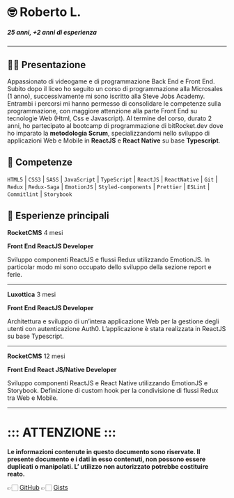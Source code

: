 # 🤓 Roberto L.

##### 25 anni, +2 anni di esperienza

---

## 👋🏻 Presentazione

Appassionato di videogame e di programmazione Back End e Front End. Subito dopo il liceo ho seguito un corso di programmazione alla Microsales (1 anno), successivamente mi sono iscritto alla Steve Jobs Academy. Entrambi i percorsi mi hanno permesso di consolidare le competenze sulla programmazione, con maggiore attenzione alla parte Front End su tecnologie Web (Html, Css e Javascript). Al termine del corso, durato 2 anni, ho partecipato al bootcamp di programmazione di bitRocket.dev dove ho imparato la **metodologia Scrum**, specializzandomi nello sviluppo di applicazioni Web e Mobile in **ReactJS** e **React Native** su base **Typescript**.

## 🚀 Competenze

`HTML5` | `CSS3` | `SASS` | `JavaScript` | `TypeScript` | `ReactJS` | `ReactNative` | `Git` | `Redux` | `Redux-Saga` | `EmotionJS` | `Styled-components` | `Prettier` | `ESLint` | `Commitlint` | `Storybook`

## 👾 Esperienze principali

**RocketCMS** 4 mesi

**Front End ReactJS Developer**

Sviluppo componenti ReactJS e flussi Redux utilizzando EmotionJS. In particolar modo mi sono occupato dello sviluppo della sezione report e ferie.

---

**Luxottica** 3 mesi

**Front End ReactJS Developer**

Architettura e sviluppo di un’intera applicazione Web per la gestione degli utenti con autenticazione Auth0. L’applicazione è stata realizzata in ReactJS su base Typescript.

---

**RocketCMS** 12 mesi

**Front End React JS/Native Developer**

Sviluppo componenti ReactJS e React Native utilizzando EmotionJS e Storybook. Definizione di custom hook per la condivisione di flussi Redux tra Web e Mobile.

---

# ::: ATTENZIONE :::

**Le informazioni contenute in questo documento sono riservate. Il presente documento e i dati in esso contenuti, non possono essere duplicati o manipolati. L’ utilizzo non autorizzato potrebbe costituire reato.**

👉🏻 [GitHub](https://github.com/robertolaporta-bitrocketdev)
👉🏻 [Gists](https://gist.github.com/robertolaporta-bitrocketdev)
